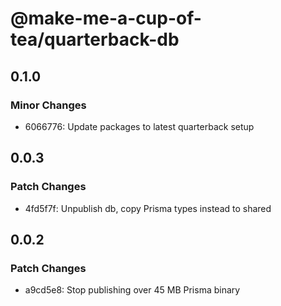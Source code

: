 # @make-me-a-cup-of-tea/quarterback-db

## 0.1.0

### Minor Changes

- 6066776: Update packages to latest quarterback setup

## 0.0.3

### Patch Changes

- 4fd5f7f: Unpublish db, copy Prisma types instead to shared

## 0.0.2

### Patch Changes

- a9cd5e8: Stop publishing over 45 MB Prisma binary
